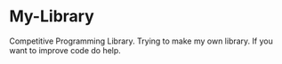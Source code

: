# My-Library
Competitive Programming Library.
Trying to make my own library.
If you want to improve code do help.
